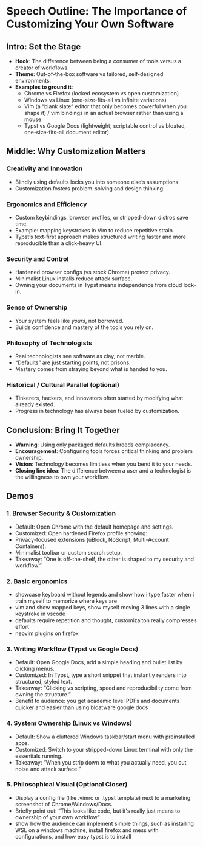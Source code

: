 # Speech Outline: The Importance of Customizing Your Own Software

## Intro: Set the Stage

- **Hook**: The difference between being a consumer of tools versus a creator of workflows.  
- **Theme**: Out-of-the-box software vs tailored, self-designed environments.  
- **Examples to ground it**:  
  - Chrome vs Firefox (locked ecosystem vs open customization)  
  - Windows vs Linux (one-size-fits-all vs infinite variations)  
  - Vim (a “blank slate” editor that only becomes powerful when you shape it) / vim bindings in an actual browser rather than using a mouse
  - Typst vs Google Docs (lightweight, scriptable control vs bloated, one-size-fits-all document editor)
  
## Middle: Why Customization Matters

### Creativity and Innovation
- Blindly using defaults locks you into someone else’s assumptions.  
- Customization fosters problem-solving and design thinking.  

### Ergonomics and Efficiency
- Custom keybindings, browser profiles, or stripped-down distros save time.  
- Example: mapping keystrokes in Vim to reduce repetitive strain.  
- Typst’s text-first approach makes structured writing faster and more reproducible than a click-heavy UI.  

### Security and Control
- Hardened browser configs (vs stock Chrome) protect privacy.  
- Minimalist Linux installs reduce attack surface.  
- Owning your documents in Typst means independence from cloud lock-in.  

### Sense of Ownership
- Your system feels like *yours*, not borrowed.  
- Builds confidence and mastery of the tools you rely on.  

### Philosophy of Technologists
- Real technologists see software as clay, not marble.  
- “Defaults” are just starting points, not prisons.  
- Mastery comes from straying beyond what is handed to you.  

### Historical / Cultural Parallel (optional)
- Tinkerers, hackers, and innovators often started by modifying what already existed.  
- Progress in technology has always been fueled by customization.  

## Conclusion: Bring It Together

- **Warning**: Using only packaged defaults breeds complacency.  
- **Encouragement**: Configuring tools forces critical thinking and problem ownership.  
- **Vision**: Technology becomes limitless when you bend it to your needs.  
- **Closing line idea**: The difference between a user and a technologist is the willingness to own your workflow.  

## Demos
### 1. Browser Security & Customization
- Default: Open Chrome with the default homepage and settings.
- Customized: Open hardened Firefox profile showing:
- Privacy-focused extensions (uBlock, NoScript, Multi-Account Containers).
- Minimalist toolbar or custom search setup.
- Takeaway: “One is off-the-shelf, the other is shaped to my security and workflow.”

### 2. Basic ergonomics
- showcase keyboard without legends and show how i type faster when i train myself to memorize where keys are
- vim and show mapped keys, show myself moving 3 lines with a single keystroke in vscode
- defaults require repetition and thought, customizaiton really compresses effort
- neovim plugins on firefox

### 3. Writing Workflow (Typst vs Google Docs)
- Default: Open Google Docs, add a simple heading and bullet list by clicking menus.
- Customized: In Typst, type a short snippet that instantly renders into structured, styled text.
- Takeaway: “Clicking vs scripting, speed and reproducibility come from owning the structure.”
- Benefit to audience: you get academic level PDFs and documents quicker and easier than using bloatware google docs

### 4. System Ownership (Linux vs Windows)
- Default: Show a cluttered Windows taskbar/start menu with preinstalled apps.
- Customized: Switch to your stripped-down Linux terminal with only the essentials running.
- Takeaway: “When you strip down to what you actually need, you cut noise and attack surface.”

### 5. Philosophical Visual (Optional Closer)
- Display a config file (like .vimrc or .typst template) next to a marketing screenshot of Chrome/Windows/Docs.
- Briefly point out: “This looks like code, but it's really just means to ownership of your own workflow"
- show how the audience can implement simple things, such as installing WSL on a windows machine, install firefox and mess with configurations, and how easy typst is to install

